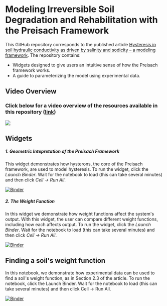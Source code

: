 # Modeling Irreversible Soil Degradation and Rehabilitation with the Preisach Framework

This GitHub repository corresponds to the published article [Hysteresis in soil hydraulic conductivity as driven by salinity and sodicity – a modeling framework](https://hess.copernicus.org/articles/25/1993/2021/). The repository contains:
  * Widgets designed to give users an intuitive sense of how the Preisach framework works.
  * A guide to parameterizing the model using experimental data.

## Video Overview

### Click below for a video overview of the resources available in this repository ([link](http://www.youtube.com/watch?v=0fw9Uw0OHLk))

[![](http://img.youtube.com/vi/0fw9Uw0OHLk/0.jpg)](http://www.youtube.com/watch?v=0fw9Uw0OHLk "")

## Widgets

##### 1. Geometric Intepretation of the Preisach Framework

This widget demonstrates how hysterons, the core of the Preisach framework, are used to model hysteresis. To run the widget, click the <em>Launch Binder</em>. Wait for the notebook to load (this can take several minutes) and then click <em>Cell → Run All</em>.

[![Binder](https://mybinder.org/badge_logo.svg)](https://mybinder.org/v2/gh/yairmau/hysteresis-python/master?filepath=Hysteron%20Widget%20Vertical%20Version.ipynb)


##### 2. The Weight Function

In this widget we demonstrate how weight functions affect the system's output. With this widget, the user can compare different weight functions, including how each affects output. To run the widget, click the <em>Launch Binder</em>. Wait for the notebook to load (this can take several minutes) and then click <em>Cell → Run All</em>.

[![Binder](https://mybinder.org/badge_logo.svg)](https://mybinder.org/v2/gh/yairmau/hysteresis-python/master?filepath=Weights%20Widget.ipynb)

  


## Finding a soil's weight function  

In this notebook, we demonstrate how experimental data can be used to find a soil's weight function, as in Section 2.3 of the article. To run the notebook, click the Launch Binder. Wait for the notebook to load (this can take several minutes) and then click Cell → Run All.

[![Binder](https://mybinder.org/badge_logo.svg)](https://mybinder.org/v2/gh/yairmau/hysteresis-python/master?filepath=PM%209.8.2020.ipynb)





